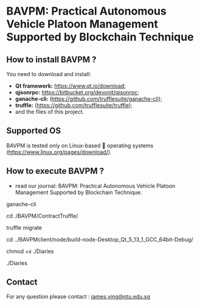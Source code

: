 # BAVPM: Practical Autonomous Vehicle Platoon Management Supported by Blockchain Technique

## How to install BAVPM ?

You need to download and install: 
- **Qt framework:** https://www.qt.io/download;
- **qjsonrpc:** https://bitbucket.org/devonit/qjsonrpc;
- **ganache-cli:** (https://github.com/trufflesuite/ganache-cli);
- **truffle:** (https://github.com/trufflesuite/truffle);
- and the files of this project.

## Supported OS  
BAVPM is tested only on Linux-based :penguin: operating systems (https://www.linux.org/pages/download/). 

## How to execute BAVPM ? 
- read our journal: BAVPM: Practical Autonomous Vehicle Platoon Management Supported by Blockchain Technique.

ganache-cli

cd ./BAVPM/ContractTruffle/

truffle migrate

cd ../BAVPMclient/node/build-node-Desktop_Qt_5_13_1_GCC_64bit-Debug/

chmod +x ./Diaries

./Diaries


## Contact
For any question please contact : james.ying@ntu.edu.sg
